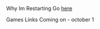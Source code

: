Why Im Restarting Go [here](https://github.com/UnClausus-Ludi/Deleted-Repo-Why)

Games Links Coming on - october 1

